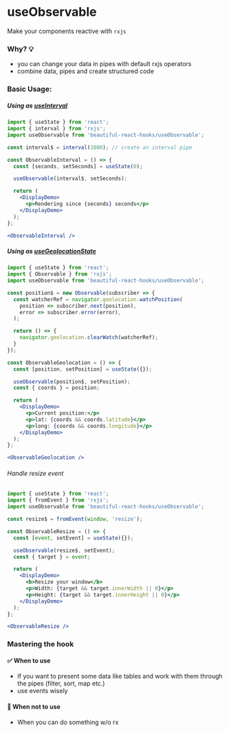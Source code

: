 # useObservable

Make your components reactive with `rxjs`

### Why? 💡

- you can change your data in pipes with default rxjs operators
- combine data, pipes and create structured code

### Basic Usage:

##### Using as  [useInterval](./useInterval.md)

```jsx harmony
import { useState } from 'react';
import { interval } from 'rxjs';
import useObservable from 'beautiful-react-hooks/useObservable';

const interval$ = interval(1000); // create an interval pipe

const ObservableInterval = () => {
  const [seconds, setSeconds] = useState(0);

  useObservable(interval$, setSeconds);

  return (
    <DisplayDemo>
      <p>Rendering since {seconds} seconds</p>
    </DisplayDemo>
  );
};

<ObservableInterval />
```

##### Using as [useGeolocationState](./useGeolocation.md)

```jsx harmony
import { useState } from 'react';
import { Observable } from 'rxjs';
import useObservable from 'beautiful-react-hooks/useObservable';

const position$ = new Observable(subscriber => {
  const watcherRef = navigator.geolocation.watchPosition(
    position => subscriber.next(position),
    error => subscriber.error(error),
  );

  return () => {
    navigator.geolocation.clearWatch(watcherRef);
  }
});

const ObservableGeolocation = () => {
  const [position, setPosition] = useState({});

  useObservable(position$, setPosition);
  const { coords } = position;

  return (
    <DisplayDemo>
      <p>Current position:</p>
      <p>lat: {coords && coords.latitude}</p>
      <p>long: {coords && coords.longitude}</p>
    </DisplayDemo>
  );
};

<ObservableGeolocation />
```

###### Handle resize event

```jsx harmony
import { useState } from 'react';
import { fromEvent } from 'rxjs';
import useObservable from 'beautiful-react-hooks/useObservable';

const resize$ = fromEvent(window, 'resize');

const ObservableResize = () => {
  const [event, setEvent] = useState({});

  useObservable(resize$, setEvent);
  const { target } = event;

  return (
    <DisplayDemo>
      <b>Resize your window</b>
      <p>Width: {target && target.innerWidth || 0}</p>
      <p>Height: {target && target.innerHeight || 0}</p>
    </DisplayDemo>
  );
};

<ObservableResize />
```

### Mastering the hook

#### ✅ When to use

- If you want to present some data like tables and work with them through the pipes (filter, sort, map etc.)
- use events wisely

#### 🛑 When not to use

- When you can do something w/o rx
